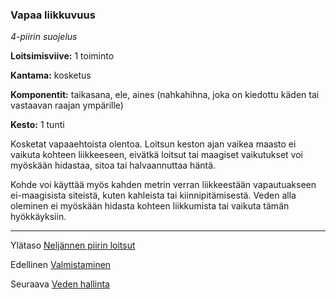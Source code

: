 ### Vapaa liikkuvuus

*4-piirin suojelus*

**Loitsimisviive:** 1 toiminto

**Kantama:** kosketus

**Komponentit:** taikasana, ele, aines (nahkahihna, joka on kiedottu käden tai vastaavan raajan ympärille)

**Kesto:** 1 tunti

Kosketat vapaaehtoista olentoa. Loitsun keston ajan vaikea maasto ei vaikuta kohteen liikkeeseen, eivätkä loitsut tai maagiset vaikutukset voi myöskään hidastaa, sitoa tai halvaannuttaa häntä.

Kohde voi käyttää myös kahden metrin verran liikkeestään vapautuakseen ei-maagisista siteistä, kuten kahleista tai kiinnipitämisestä. Veden alla oleminen ei myöskään hidasta kohteen liikkumista tai vaikuta tämän hyökkäyksiin.

----

Ylätaso [Neljännen piirin loitsut](4_piirin_loitsut.md)

Edellinen [Valmistaminen](Valmistaminen.md)

Seuraava [Veden hallinta](Veden_hallinta.md)
